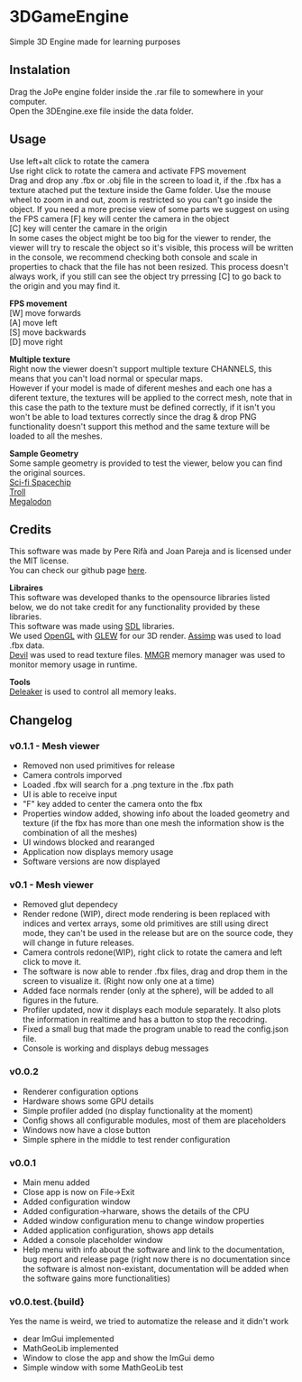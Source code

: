 # 3DGameEngine
Simple 3D Engine made for learning purposes

## Instalation
Drag the JoPe engine folder inside the .rar file to somewhere in your computer.   
Open the 3DEngine.exe file inside the data folder.

## Usage 
Use left+alt click to rotate the camera    
Use right click to rotate the camera and activate FPS movement    
Drag and drop any .fbx or .obj file in the screen to load it, if the .fbx has a texture atached put the texture inside the Game folder. 
Use the mouse wheel to zoom in and out, zoom is restricted so you can't go inside the object. If you need a more precise view of some parts we suggest on using the FPS camera
[F] key will center the camera in the object    
[C] key will center the camare in the origin    
In some cases the object might be too big for the viewer to render, the viewer will try to rescale the object so it's visible, this process will be written in the console, we recommend checking both console and scale in properties to chack that the file has not been resized. This process doesn't always work, if you still can see the object try prressing [C] to go back to the origin and you may find it.   


**FPS movement**   
[W] move forwards   
[A] move left   
[S] move backwards   
[D] move right   

**Multiple texture**   
Right now the viewer doesn't support multiple texture CHANNELS, this means that you can't load normal or specular maps.   
However if your model is made of diferent meshes and each one has a diferent texture, the textures will be applied to the correct mesh, note that in this case the path to the texture must be defined correctly, if it isn't you won't be able to load textures correctly since the drag & drop PNG functionality doesn't support this method and the same texture will be loaded to all the meshes.   

**Sample Geometry**    
Some sample geometry is provided to test the viewer, below you can find the original sources.    
[Sci-fi Spacechip](https://www.cgtrader.com/free-3d-models/space/spaceship/sf-imperial-corvette-f3)     
[Troll](https://www.cgtrader.com/free-3d-models/character/fantasy/earthborn-troll)   
[Megalodon](https://free3d.com/3d-model/megalodon-battlefield-4-67390.html)

## Credits 
This software was made by Pere Rifà and Joan Pareja and is licensed under the MIT license.    
You can check our github page [here](https://github.com/PatatesIDracs/3DGameEngine).

**Libraires**    
This software was developed thanks to the opensource libraries listed below, we do not take credit for any functionality provided by these libraries.   
This software was made using [SDL](https://www.libsdl.org/) libraries.  
We used [OpenGL](https://www.opengl.org/) with [GLEW](http://glew.sourceforge.net/) for our 3D render.
[Assimp](http://assimp.sourceforge.net/) was used to load .fbx data.   
[Devil](http://openil.sourceforge.net/) was used to read texture files.
[MMGR](http://www.paulnettle.com/) memory manager was used to monitor memory usage in runtime.

  
**Tools**    
[Deleaker](http://www.deleaker.com/) is used to control all memory leaks.


## Changelog
### v0.1.1 - Mesh viewer
* Removed non used primitives for release
* Camera controls imporved
* Loaded .fbx will search for a .png texture in the .fbx path
* UI is able to receive input
* "F" key added to center the camera onto the fbx
* Properties window added, showing info about the loaded geometry and texture (if the fbx has more than one mesh the information show is the combination of all the meshes)
* UI windows blocked and rearanged
* Application now displays memory usage
* Software versions are now displayed


### v0.1 - Mesh viewer
* Removed glut dependecy
* Render redone (WIP), direct mode rendering is been replaced with indices and vertex arrays, some old primitives are still using direct mode, they can't be used in the release but are on the source code, they will change in future releases.
* Camera controls redone(WIP), right click to rotate the camera and left click to move it.
* The software is now able to render .fbx files, drag and drop them in the screen to visualize it. (Right now only one at a time)
* Added face normals render (only at the sphere), will be added to all figures in the future.
* Profiler updated, now it displays each module separately. It also plots the information in realtime and has a button to stop the recodring.
* Fixed a small bug that made the program unable to read the config.json file.
* Console is working and displays debug messages

### v0.0.2
* Renderer configuration options
* Hardware shows some GPU details
* Simple profiler added (no display functionality at the moment)
* Config shows all configurable modules, most of them are placeholders
* Windows now have a close button
* Simple sphere in the middle to test render configuration

### v0.0.1
* Main menu added
* Close app is now on File->Exit
* Added configuration window
* Added configuration->harware, shows the details of the CPU
* Added window configuration menu to change window properties
* Added application configuration, shows app details
* Added a console placeholder window
* Help menu with info about the software and link to the documentation, bug report and release page
(right now there is no documentation since the software is almost non-existant, documentation will be added when the software gains more functionalities)

### v0.0.test.{build}
Yes the name is weird, we tried to automatize the release and it didn't work
* dear ImGui implemented
* MathGeoLib implemented
* Window to close the app and show the ImGui demo
* Simple window with some MathGeoLib test
